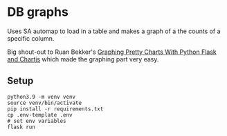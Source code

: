 # DB graphs

Uses SA automap to load in a table and makes a graph of a the counts of a specific column.

Big shout-out to Ruan Bekker's [Graphing Pretty Charts With Python Flask and Chartjs](https://blog.ruanbekker.com/blog/2017/12/14/graphing-pretty-charts-with-python-flask-and-chartjs/) which made the graphing part very easy.

## Setup

```
python3.9 -m venv venv
source venv/bin/activate
pip install -r requirements.txt
cp .env-template .env
# set env variables
flask run
```
